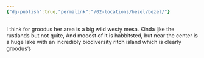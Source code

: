 ```yaml
---
{"dg-publish":true,"permalink":"/02-locations/bezel/bezel/"}
---
```


I think for groodus her area is a big wild westy mesa. Kinda ljke the rustlands but not quite, And mooost of it is habbitsted, but near the center is a huge lake with an incredibly biodiversity ritch island which is clearly groodus’s

